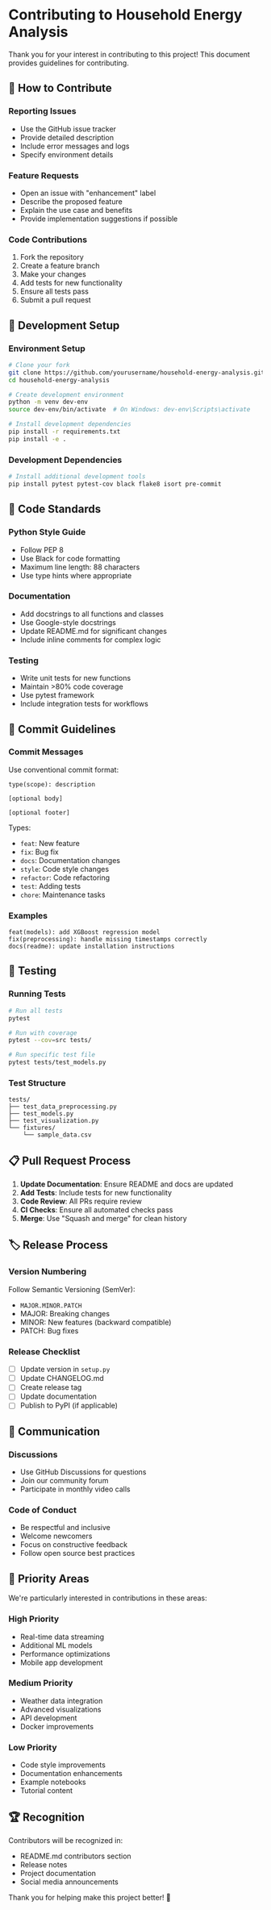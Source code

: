 # Contributing to Household Energy Analysis

Thank you for your interest in contributing to this project! This document provides guidelines for contributing.

## 🤝 How to Contribute

### Reporting Issues

- Use the GitHub issue tracker
- Provide detailed description
- Include error messages and logs
- Specify environment details

### Feature Requests

- Open an issue with "enhancement" label
- Describe the proposed feature
- Explain the use case and benefits
- Provide implementation suggestions if possible

### Code Contributions

1. Fork the repository
2. Create a feature branch
3. Make your changes
4. Add tests for new functionality
5. Ensure all tests pass
6. Submit a pull request

## 🔧 Development Setup

### Environment Setup

```bash
# Clone your fork
git clone https://github.com/yourusername/household-energy-analysis.git
cd household-energy-analysis

# Create development environment
python -m venv dev-env
source dev-env/bin/activate  # On Windows: dev-env\Scripts\activate

# Install development dependencies
pip install -r requirements.txt
pip install -e .
```

### Development Dependencies

```bash
# Install additional development tools
pip install pytest pytest-cov black flake8 isort pre-commit
```

## 📝 Code Standards

### Python Style Guide

- Follow PEP 8
- Use Black for code formatting
- Maximum line length: 88 characters
- Use type hints where appropriate

### Documentation

- Add docstrings to all functions and classes
- Use Google-style docstrings
- Update README.md for significant changes
- Include inline comments for complex logic

### Testing

- Write unit tests for new functions
- Maintain >80% code coverage
- Use pytest framework
- Include integration tests for workflows

## 🚀 Commit Guidelines

### Commit Messages

Use conventional commit format:

```
type(scope): description

[optional body]

[optional footer]
```

Types:

- `feat`: New feature
- `fix`: Bug fix
- `docs`: Documentation changes
- `style`: Code style changes
- `refactor`: Code refactoring
- `test`: Adding tests
- `chore`: Maintenance tasks

### Examples

```
feat(models): add XGBoost regression model
fix(preprocessing): handle missing timestamps correctly
docs(readme): update installation instructions
```

## 🧪 Testing

### Running Tests

```bash
# Run all tests
pytest

# Run with coverage
pytest --cov=src tests/

# Run specific test file
pytest tests/test_models.py
```

### Test Structure

```
tests/
├── test_data_preprocessing.py
├── test_models.py
├── test_visualization.py
└── fixtures/
    └── sample_data.csv
```

## 📋 Pull Request Process

1. **Update Documentation**: Ensure README and docs are updated
2. **Add Tests**: Include tests for new functionality
3. **Code Review**: All PRs require review
4. **CI Checks**: Ensure all automated checks pass
5. **Merge**: Use "Squash and merge" for clean history

## 🏷️ Release Process

### Version Numbering

Follow Semantic Versioning (SemVer):

- `MAJOR.MINOR.PATCH`
- MAJOR: Breaking changes
- MINOR: New features (backward compatible)
- PATCH: Bug fixes

### Release Checklist

- [ ] Update version in `setup.py`
- [ ] Update CHANGELOG.md
- [ ] Create release tag
- [ ] Update documentation
- [ ] Publish to PyPI (if applicable)

## 💬 Communication

### Discussions

- Use GitHub Discussions for questions
- Join our community forum
- Participate in monthly video calls

### Code of Conduct

- Be respectful and inclusive
- Welcome newcomers
- Focus on constructive feedback
- Follow open source best practices

## 🎯 Priority Areas

We're particularly interested in contributions in these areas:

### High Priority

- Real-time data streaming
- Additional ML models
- Performance optimizations
- Mobile app development

### Medium Priority

- Weather data integration
- Advanced visualizations
- API development
- Docker improvements

### Low Priority

- Code style improvements
- Documentation enhancements
- Example notebooks
- Tutorial content

## 🏆 Recognition

Contributors will be recognized in:

- README.md contributors section
- Release notes
- Project documentation
- Social media announcements

Thank you for helping make this project better! 🚀
